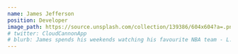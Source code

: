 ```yaml
---
name: James Jefferson
position: Developer
image_path: https://source.unsplash.com/collection/139386/604x604?a=.png
# twitter: CloudCannonApp
# blurb: James spends his weekends watching his favourite NBA team - L.A. Clippers.
---
```

